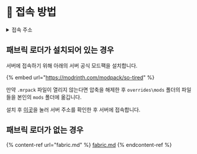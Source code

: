 # 🍞 접속 방법

<details>

<summary>접속 주소</summary>

```markdown
// Some code
tired.fun
```

</details>

## 패브릭 로더가 설치되어 있는 경우

서버에 접속하기 위해 아래의 서버 공식 모드팩을 설치합니다.

{% embed url="https://modrinth.com/modpack/so-tired" %}

만약 `.mrpack` 파일이 열리지 않는다면 압축을 해제한 후 `overrides\mods` 폴더의 파일들을 본인의 `mods` 폴더에 옮깁니다.

설치 후 [이곳](../start/about.md#undefined)을 눌러 서버 주소를 확인한 후 서버에 접속합니다.

## 패브릭 로더가 없는 경우

{% content-ref url="fabric.md" %}
[fabric.md](fabric.md)
{% endcontent-ref %}
